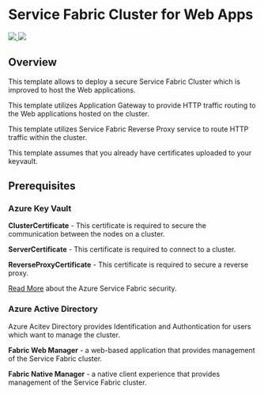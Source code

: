 # Service Fabric Cluster for Web Apps

<a href="https://portal.azure.com/#create/Microsoft.Template/uri/https%3A%2F%2Fraw.githubusercontent.com%2Fstas-sultanov%2FAzure-Templates%2Fmaster%2Fservice-fabric-cluster-web%2Fazuredeploy.json" target="_blank">
    <img src="http://azuredeploy.net/deploybutton.png"/>
</a>
<a href="http://armviz.io/#/?load=https%3A%2F%2Fraw.githubusercontent.com%2Fstas-sultanov%2FAzure-Templates%2Fmaster%2Fservice-fabric-cluster-web%2Fazuredeploy.json" target="_blank">
    <img src="http://armviz.io/visualizebutton.png"/>
</a>

## Overview

This template allows to deploy a secure Service Fabric Cluster which is improved to host the Web applications.

This template utilizes Application Gateway to provide HTTP traffic routing to the Web applications hosted on the cluster.

This template utilizes Service Fabric Reverse Proxy service to route HTTP traffic within the cluster.

This template assumes that you already have certificates uploaded to your keyvault.

## Prerequisites

### Azure Key Vault

**ClusterCertificate** - This certificate is required to secure the communication between the nodes on a cluster.

**ServerCertificate** - This certificate is required to connect to a cluster.

**ReverseProxyCertificate** - This certificate is required to secure a reverse proxy.

[Read More](https://docs.microsoft.com/en-us/azure/security/azure-service-fabric-security-overview) about the Azure Service Fabric security.

### Azure Active Directory

Azure Acitev Directory provides Identification and Authontication for users which want to manage the cluster.

**Fabric Web Manager** - a web-based application that provides management of the Service Fabric cluster.

**Fabric Native Manager** - a native client experience that provides management of the Service Fabric cluster.
